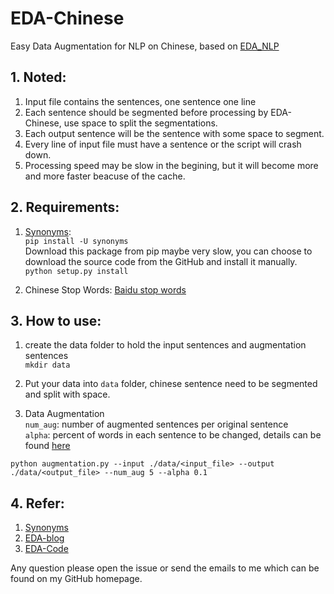 # EDA-Chinese
Easy Data Augmentation for NLP on Chinese, based on [EDA_NLP](https://github.com/jasonwei20/eda_nlp/tree/master/code)

## 1. Noted:
1. Input file contains the sentences, one sentence one line
2. Each sentence should be segmented before processing by EDA-Chinese, use space to split the segmentations.
3. Each output sentence will be the sentence with some space to segment.
4. Every line of input file must have a sentence or the script will crash down.
5. Processing speed may be slow in the begining, but it will become more and more faster beacuse of the cache.

## 2. Requirements:
1. [Synonyms](https://github.com/huyingxi/Synonyms):   
    `pip install -U synonyms`  
    Download this package from pip maybe very slow, you can choose to download the source code from the GitHub and install it manually.  
    `python setup.py install`
    
2. Chinese Stop Words: [Baidu stop words](https://github.com/goto456/stopwords)

## 3. How to use:
1. create the data folder to hold the input sentences and augmentation sentences  
`mkdir data`

2. Put your data into `data` folder, chinese sentence need to be segmented and split with space. 

3. Data Augmentation  
`num_aug`: number of augmented sentences per original sentence  
`alpha`: percent of words in each sentence to be changed, details can be found [here](https://arxiv.org/abs/1901.11196)

`python augmentation.py --input ./data/<input_file> --output ./data/<output_file> --num_aug 5 --alpha 0.1`
    
## 4. Refer:
1. [Synonyms](https://github.com/huyingxi/Synonyms)
2. [EDA-blog](https://towardsdatascience.com/these-are-the-easiest-data-augmentation-techniques-in-natural-language-processing-you-can-think-of-88e393fd610)
3. [EDA-Code](https://github.com/jasonwei20/eda_nlp)

Any question please open the issue or send the emails to me which can be found on my GitHub homepage.

